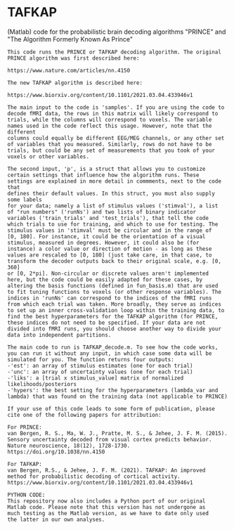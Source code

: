 # TAFKAP
(Matlab) code for the probabilistic brain decoding algorithms "PRINCE" and "The Algorithm Formerly Known As Prince"

    This code runs the PRINCE or TAFKAP decoding algorithm. The original
    PRINCE algorithm was first described here: 

    https://www.nature.com/articles/nn.4150

    The new TAFKAP algorithm is described here:

    https://www.biorxiv.org/content/10.1101/2021.03.04.433946v1

    The main input to the code is 'samples'. If you are using the code to
    decode fMRI data, the rows in this matrix will likely correspond to
    trials, while the columns will correspond to voxels. The variable 
    names used in the code reflect this usage. However, note that the different
    columns could equally be different EEG/MEG channels, or any other set
    of variables that you measured. Similarly, rows do not have to be
    trials, but could be any set of measurements that you took of your
    voxels or other variables. 

    The second input, 'p', is a struct that allows you to customize        
    certain settings that influence how the algorithm runs. These
    settings are explained in more detail in commments, next to the code that
    defines their default values. In this struct, you must also supply some labels
    for your data; namely a list of stimulus values ('stimval'), a list
    of "run numbers" ('runNs') and two lists of binary indicator
    variables ('train_trials' and 'test_trials'), that tell the code 
    which trials to use for training, and which to use for testing. The
    stimulus values in 'stimval' must be circular and in the range of 
    [0, 180]. For instance, it could be the orientation of a visual
    stimulus, measured in degrees. However, it could also be (for
    instance) a color value or direction of motion - as long as these
    values are rescaled to [0, 180] (just take care, in that case, to
    transform the decoder outputs back to their original scale, e.g. [0, 360]
    or [0, 2*pi]. Non-circular or discrete values aren't implemented
    here, but the code could be easily adapted for these cases, by 
    altering the basis functions (defined in fun_basis.m) that are used 
    to fit tuning functions to voxels (or other response variables). The
    indices in 'runNs' can correspond to the indices of the fMRI runs
    from which each trial was taken. More broadly, they serve as indices
    to set up an inner cross-validation loop within the training data, to
    find the best hyperparameters for the TAFKAP algorithm (for PRINCE, 
    these indices do not need to be specified. If your data are not
    divided into fMRI runs, you should choose another way to divide your
    data into independent partitions. 
    
    The main code to run is TAFKAP_decode.m. To see how the code works, 
    you can run it without any input, in which case some data will be 
    simulated for you. The function returns four outputs: 
    -'est': an array of stimulus estimates (one for each trial)
    -'unc': an array of uncertainty values (one for each trial)
    -'liks': a [trial x stimulus_value] matrix of normalized
    likelihoods/posteriors
    -'hypers': the best setting for the hyperparameters (lambda_var and
    lambda) that was found on the training data (not applicable to PRINCE) 

    If your use of this code leads to some form of publication, please
    cite one of the following papers for attribution:

    For PRINCE:
    van Bergen, R. S., Ma, W. J., Pratte, M. S., & Jehee, J. F. M. (2015). 
    Sensory uncertainty decoded from visual cortex predicts behavior. 
    Nature neuroscience, 18(12), 1728-1730. https://doi.org/10.1038/nn.4150

    For TAFKAP:
    van Bergen, R.S., & Jehee, J. F. M. (2021). TAFKAP: An improved 
    method for probabilistic decoding of cortical activity. 
    https://www.biorxiv.org/content/10.1101/2021.03.04.433946v1
    
    PYTHON CODE:
    This repository now also includes a Python port of our original 
    Matlab code. Please note that this version has not undergone as
    much testing as the Matlab version, as we have to date only used
    the latter in our own analyses. 
